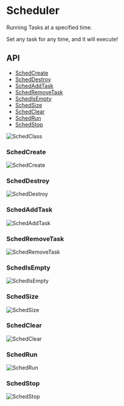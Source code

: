 # Scheduler

 Running Tasks at a specified time.


 Set any task for any time, and it will execute!


## API
* [SchedCreate](###SchedCreate)
* [SchedDestroy](#SchedDestroy)
* [SchedAddTask](#SchedAddTask)
* [SchedRemoveTask](#SchedRemoveTask)
* [SchedIsEmpty](#SchedIsEmpty)
* [SchedSize](#SchedSize)
* [SchedClear](#SchedClear)
* [SchedRun](#SchedRun)
* [SchedStop](#SchedStop)


![SchedClass](images/Sched-class.png)


### SchedCreate

![SchedCreate](images/SchedCreate.png)

### SchedDestroy

![SchedDestroy](images/SchedDestroy.png)

### SchedAddTask

![SchedAddTask](images/SchedAddTask.png)

### SchedRemoveTask

![SchedRemoveTask](images/SchedRemoveTask.png)

### SchedIsEmpty

![SchedIsEmpty](images/SchedIsEmpty.png)

### SchedSize

![SchedSize](images/SchedSize.png)

### SchedClear

![SchedClear](images/SchedClear.png)

### SchedRun

![SchedRun](images/SchedRun.png)

### SchedStop

![SchedStop](images/SchedStop.png)
